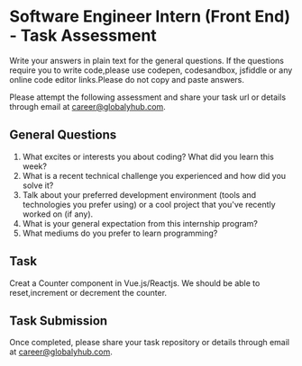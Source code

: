 # Software Engineer Intern (Front End) - Task Assessment
Write your answers in plain text for the general questions. If the questions require you to write code,please use codepen, codesandbox, jsfiddle or any online code editor links.Please do not copy and paste answers.

Please attempt the following assessment and share your task url or details through email at career@globalyhub.com. 

## General Questions
1. What excites or interests you about coding? What did you learn this week? 
2. What is a recent technical challenge you experienced and how did you solve it? 
3. Talk about your preferred development environment (tools and technologies you prefer using) or a cool project that you've recently worked on (if any). 
4. What is your general expectation from this internship program? 
5. What mediums do you prefer to learn programming?

## Task
Creat a Counter component in Vue.js/Reactjs. 
We should be able to reset,increment or decrement the counter.

## Task Submission

Once completed, please share your task repository or details through email at career@globalyhub.com.
